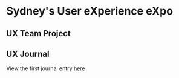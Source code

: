 # Sydney's User eXperience eXpo


## UX Team Project


## UX Journal

View the first journal entry [here](UX_Journal_1.md)
